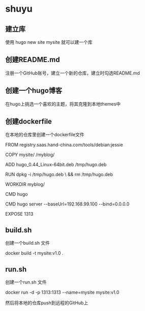 # shuyu


## 建立库

使用 hugo new site mysite 就可以建一个库

## 创建README.md

注册一个GitHub账号，建立一个新的仓库，建立时勾选README.md 

## 创建一个hugo博客

在hugo上挑选一个喜欢的主题，将其克隆到本地themes中

## 创建dockerfile

在本地的仓库里创建一个dockerfile文件

FROM registry.saas.hand-china.com/tools/debian:jessie 

COPY mysite/ /myblog/

ADD hugo_0.44_Linux-64bit.deb /tmp/hugo.deb

RUN dpkg -i /tmp/hugo.deb \ 
	&& rm /tmp/hugo.deb

WORKDIR myblog/

CMD hugo

CMD  hugo server --baseUrl=192.168.99.100 --bind=0.0.0.0

EXPOSE 1313

## build.sh

创建一个build.sh 文件

docker build -t mysite:v1.0 .

## run.sh

创建一个run.sh 文件

docker run -d -p 1313:1313 --name=mysite mysite:v1.0 

然后将本地的仓库push到远程的GitHub上
